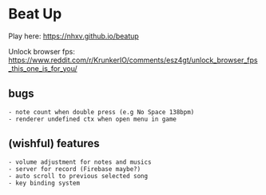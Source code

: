 # Beat Up
Play here: https://nhxv.github.io/beatup

Unlock browser fps: https://www.reddit.com/r/KrunkerIO/comments/esz4gt/unlock_browser_fps_this_one_is_for_you/

## bugs

    - note count when double press (e.g No Space 138bpm)
    - renderer undefined ctx when open menu in game

## (wishful) features

    - volume adjustment for notes and musics
    - server for record (Firebase maybe?)
    - auto scroll to previous selected song
    - key binding system
